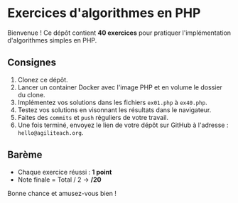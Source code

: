 # Exercices d'algorithmes en PHP

Bienvenue ! Ce dépôt contient **40 exercices** pour pratiquer l'implémentation d'algorithmes simples en PHP.

## Consignes

1. Clonez ce dépôt.
2. Lancer un container Docker avec l'image PHP et en volume le dossier du clone. 
3. Implémentez vos solutions dans les fichiers `ex01.php` à `ex40.php`.
4. Testez vos solutions en visonnant les résultats dans le navigateur.
5. Faites des `commits` et `push` réguliers de votre travail.
6. Une fois terminé, envoyez le lien de votre dépôt sur GitHub à l'adresse : `hello@agiliteach.org`.


## Barème

- Chaque exercice réussi : **1 point**
- Note finale = Total / 2 → **/20**

Bonne chance et amusez-vous bien !
